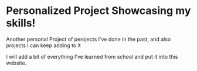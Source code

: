 # Personalized Project Showcasing my skills!
Another personal Project of perojects I've done in the past, and also projects I can keep adding to it

I will add a bit of everything I've learned from school and put it into this website.
